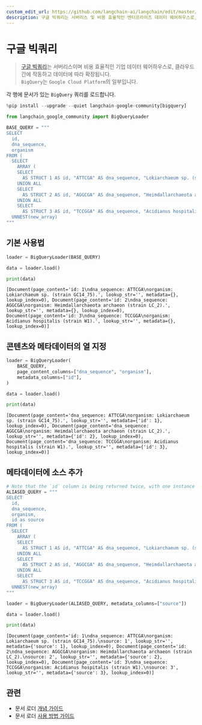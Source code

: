 ```yaml
---
custom_edit_url: https://github.com/langchain-ai/langchain/edit/master/docs/docs/integrations/document_loaders/google_bigquery.ipynb
description: 구글 빅쿼리는 서버리스 및 비용 효율적인 엔터프라이즈 데이터 웨어하우스로, 클라우드 간에 작동하며 데이터에 따라 확장됩니다.
---
```


# 구글 빅쿼리

> [구글 빅쿼리](https://cloud.google.com/bigquery)는 서버리스이며 비용 효율적인 기업 데이터 웨어하우스로, 클라우드 간에 작동하고 데이터에 따라 확장됩니다.  
`BigQuery`는 `Google Cloud Platform`의 일부입니다.

각 행에 문서가 있는 `BigQuery` 쿼리를 로드합니다.

```python
%pip install --upgrade --quiet langchain-google-community[bigquery]
```


```python
from langchain_google_community import BigQueryLoader
```


```python
BASE_QUERY = """
SELECT
  id,
  dna_sequence,
  organism
FROM (
  SELECT
    ARRAY (
    SELECT
      AS STRUCT 1 AS id, "ATTCGA" AS dna_sequence, "Lokiarchaeum sp. (strain GC14_75)." AS organism
    UNION ALL
    SELECT
      AS STRUCT 2 AS id, "AGGCGA" AS dna_sequence, "Heimdallarchaeota archaeon (strain LC_2)." AS organism
    UNION ALL
    SELECT
      AS STRUCT 3 AS id, "TCCGGA" AS dna_sequence, "Acidianus hospitalis (strain W1)." AS organism) AS new_array),
  UNNEST(new_array)
"""
```


## 기본 사용법

```python
loader = BigQueryLoader(BASE_QUERY)

data = loader.load()
```


```python
print(data)
```
  
```output
[Document(page_content='id: 1\ndna_sequence: ATTCGA\norganism: Lokiarchaeum sp. (strain GC14_75).', lookup_str='', metadata={}, lookup_index=0), Document(page_content='id: 2\ndna_sequence: AGGCGA\norganism: Heimdallarchaeota archaeon (strain LC_2).', lookup_str='', metadata={}, lookup_index=0), Document(page_content='id: 3\ndna_sequence: TCCGGA\norganism: Acidianus hospitalis (strain W1).', lookup_str='', metadata={}, lookup_index=0)]
```
  
## 콘텐츠와 메타데이터의 열 지정

```python
loader = BigQueryLoader(
    BASE_QUERY,
    page_content_columns=["dna_sequence", "organism"],
    metadata_columns=["id"],
)

data = loader.load()
```


```python
print(data)
```
  
```output
[Document(page_content='dna_sequence: ATTCGA\norganism: Lokiarchaeum sp. (strain GC14_75).', lookup_str='', metadata={'id': 1}, lookup_index=0), Document(page_content='dna_sequence: AGGCGA\norganism: Heimdallarchaeota archaeon (strain LC_2).', lookup_str='', metadata={'id': 2}, lookup_index=0), Document(page_content='dna_sequence: TCCGGA\norganism: Acidianus hospitalis (strain W1).', lookup_str='', metadata={'id': 3}, lookup_index=0)]
```
  
## 메타데이터에 소스 추가

```python
# Note that the `id` column is being returned twice, with one instance aliased as `source`
ALIASED_QUERY = """
SELECT
  id,
  dna_sequence,
  organism,
  id as source
FROM (
  SELECT
    ARRAY (
    SELECT
      AS STRUCT 1 AS id, "ATTCGA" AS dna_sequence, "Lokiarchaeum sp. (strain GC14_75)." AS organism
    UNION ALL
    SELECT
      AS STRUCT 2 AS id, "AGGCGA" AS dna_sequence, "Heimdallarchaeota archaeon (strain LC_2)." AS organism
    UNION ALL
    SELECT
      AS STRUCT 3 AS id, "TCCGGA" AS dna_sequence, "Acidianus hospitalis (strain W1)." AS organism) AS new_array),
  UNNEST(new_array)
"""
```


```python
loader = BigQueryLoader(ALIASED_QUERY, metadata_columns=["source"])

data = loader.load()
```


```python
print(data)
```
  
```output
[Document(page_content='id: 1\ndna_sequence: ATTCGA\norganism: Lokiarchaeum sp. (strain GC14_75).\nsource: 1', lookup_str='', metadata={'source': 1}, lookup_index=0), Document(page_content='id: 2\ndna_sequence: AGGCGA\norganism: Heimdallarchaeota archaeon (strain LC_2).\nsource: 2', lookup_str='', metadata={'source': 2}, lookup_index=0), Document(page_content='id: 3\ndna_sequence: TCCGGA\norganism: Acidianus hospitalis (strain W1).\nsource: 3', lookup_str='', metadata={'source': 3}, lookup_index=0)]
```


## 관련

- 문서 로더 [개념 가이드](/docs/concepts/#document-loaders)  
- 문서 로더 [사용 방법 가이드](/docs/how_to/#document-loaders)